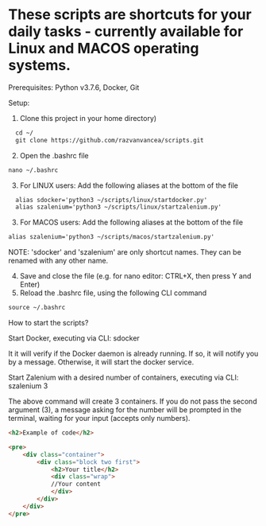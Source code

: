# These scripts are shortcuts for your daily tasks - currently available for Linux and MACOS operating systems.
Prerequisites: Python v3.7.6, Docker, Git

Setup:
1. Clone this project in your home directory)
```html
  cd ~/
  git clone https://github.com/razvanvancea/scripts.git
```
2. Open the .bashrc file
```html
nano ~/.bashrc
```
3. For LINUX users: Add the following aliases at the bottom of the file
```html
  alias sdocker='python3 ~/scripts/linux/startdocker.py'
  alias szalenium='python3 ~/scripts/linux/startzalenium.py'
```
3. For MACOS users: Add the following aliases at the bottom of the file
```html
alias szalenium='python3 ~/scripts/macos/startzalenium.py'
```
NOTE: 'sdocker' and 'szalenium' are only shortcut names. They can be renamed with any other name.

4. Save and close the file (e.g. for nano editor: CTRL+X, then press Y and Enter)
5. Reload the .bashrc file, using the following CLI command
```html
source ~/.bashrc
```

How to start the scripts?

Start Docker, executing via CLI: sdocker

It it will verify if the Docker daemon is already running. If so, it will notify you by a message. Otherwise, it will start the docker service.

Start Zalenium with a desired number of containers, executing via CLI: szalenium 3

The above command will create 3 containers. If you do not pass the second argument (3), a message asking for the number will be prompted in the terminal, waiting for your input (accepts only numbers).

```html
<h2>Example of code</h2>

<pre>
    <div class="container">
        <div class="block two first">
            <h2>Your title</h2>
            <div class="wrap">
            //Your content
            </div>
        </div>
    </div>
</pre>
```

